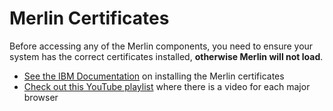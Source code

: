 # Merlin Certificates

Before accessing any of the Merlin components, you need to ensure your system has the correct certificates installed, **otherwise Merlin will not load**.

* [See the IBM Documentation](https://www.ibm.com/docs/en/merlin/1.0?topic=guide-manage-browser-certificates) on installing the Merlin certificates
* [Check out this YouTube playlist](https://www.youtube.com/playlist?list=PLPELYviDwCnY6L5r5ZnmCneqhakLcB7ko) where there is a video for each major browser